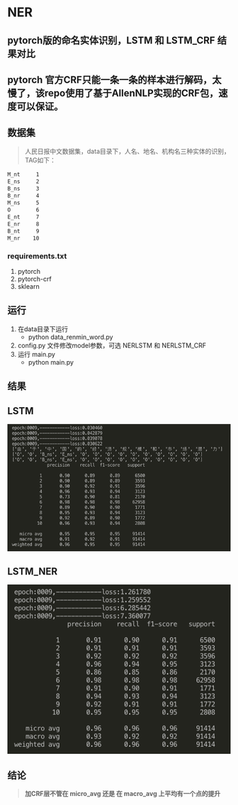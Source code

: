 # NER
## pytorch版的命名实体识别，LSTM 和 LSTM_CRF 结果对比
## pytorch 官方CRF只能一条一条的样本进行解码，太慢了，该repo使用了基于AllenNLP实现的CRF包，速度可以保证。

## 数据集
> 人民日报中文数据集，data目录下，人名、地名、机构名三种实体的识别，TAG如下：
```
M_nt     1
E_ns     2
B_ns     3
B_nr     4
M_ns     5
O        6
E_nt     7
E_nr     8
B_nt     9
M_nr    10
```

### requirements.txt
1. pytorch
2. pytorch-crf
3. sklearn

## 运行
1. 在data目录下运行  
    + python data_renmin_word.py
2. config.py 文件修改model参数，可选 NERLSTM 和 NERLSTM_CRF
3. 运行 main.py  
    + python main.py

## 结果
## LSTM

![lstm](image/lstm.png)

## LSTM_NER

![lstm_crf](image/lstm_crf.png)


## 结论

> **加CRF层不管在 micro_avg 还是 在 macro_avg 上平均有一个点的提升**
